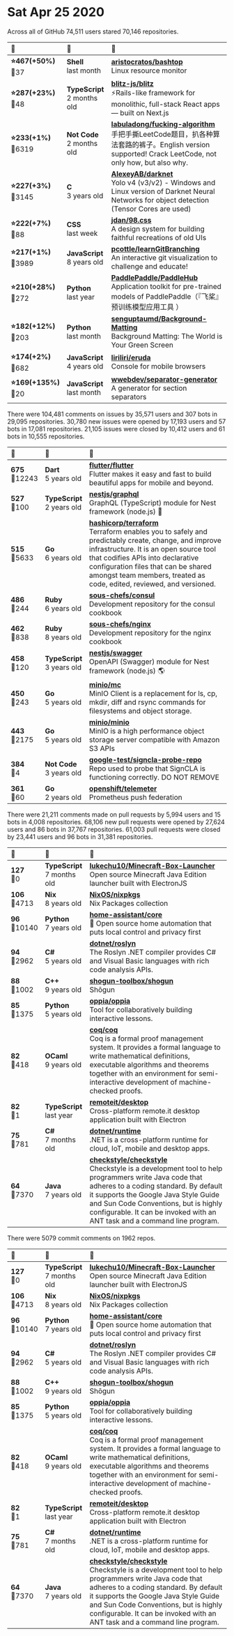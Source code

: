 # Sat Apr 25 2020

Across all of GitHub 74,511 users stared 
70,146 repositories. 

| :page_with_curl: | :calendar: | :page_with_curl: |
| :--- | :--- | :--- |
| **:star:467(+50%)**<br>:twisted_rightwards_arrows:37 | **Shell**<br>last month | **[aristocratos/bashtop](https://github.com/aristocratos/bashtop)**<br>Linux resource monitor |
| **:star:287(+23%)**<br>:twisted_rightwards_arrows:48 | **TypeScript**<br>2 months old | **[blitz-js/blitz](https://github.com/blitz-js/blitz)**<br>⚡️Rails-like framework for monolithic, full-stack React apps — built on Next.js |
| **:star:233(+1%)**<br>:twisted_rightwards_arrows:6319 | **Not Code**<br>2 months old | **[labuladong/fucking-algorithm](https://github.com/labuladong/fucking-algorithm)**<br>手把手撕LeetCode题目，扒各种算法套路的裤子。English version supported! Crack LeetCode, not only how, but also why.  |
| **:star:227(+3%)**<br>:twisted_rightwards_arrows:3145 | **C**<br>3 years old | **[AlexeyAB/darknet](https://github.com/AlexeyAB/darknet)**<br>Yolo v4 (v3/v2) - Windows and Linux version of Darknet Neural Networks for object detection (Tensor Cores are used) |
| **:star:222(+7%)**<br>:twisted_rightwards_arrows:88 | **CSS**<br>last week | **[jdan/98.css](https://github.com/jdan/98.css)**<br>A design system for building faithful recreations of old UIs |
| **:star:217(+1%)**<br>:twisted_rightwards_arrows:3989 | **JavaScript**<br>8 years old | **[pcottle/learnGitBranching](https://github.com/pcottle/learnGitBranching)**<br>An interactive git visualization to challenge and educate! |
| **:star:210(+28%)**<br>:twisted_rightwards_arrows:272 | **Python**<br>last year | **[PaddlePaddle/PaddleHub](https://github.com/PaddlePaddle/PaddleHub)**<br>Application toolkit for pre-trained models of PaddlePaddle（『飞桨』预训练模型应用工具 ） |
| **:star:182(+12%)**<br>:twisted_rightwards_arrows:203 | **Python**<br>last month | **[senguptaumd/Background-Matting](https://github.com/senguptaumd/Background-Matting)**<br>Background Matting: The World is Your Green Screen |
| **:star:174(+2%)**<br>:twisted_rightwards_arrows:682 | **JavaScript**<br>4 years old | **[liriliri/eruda](https://github.com/liriliri/eruda)**<br>Console for mobile browsers |
| **:star:169(+135%)**<br>:twisted_rightwards_arrows:20 | **JavaScript**<br>last month | **[wwebdev/separator-generator](https://github.com/wwebdev/separator-generator)**<br>A generator for section separators |

There were 104,481 comments on issues by 35,571 users and 307 bots in 29,095 repositories.
30,780 new issues were opened by 17,193 users and 57 bots in 17,081 repositories.
21,105 issues were closed by 10,412 users and 61 bots in 10,555 repositories.

| :speech_balloon: | :calendar: | :page_with_curl: |
| :--- | :--- | :--- |
| **675**<br>:twisted_rightwards_arrows:12243 | **Dart**<br>5 years old | **[flutter/flutter](https://github.com/flutter/flutter)**<br>Flutter makes it easy and fast to build beautiful apps for mobile and beyond. |
| **527**<br>:twisted_rightwards_arrows:100 | **TypeScript**<br>2 years old | **[nestjs/graphql](https://github.com/nestjs/graphql)**<br>GraphQL (TypeScript) module for Nest framework (node.js) 🍷 |
| **515**<br>:twisted_rightwards_arrows:5633 | **Go**<br>6 years old | **[hashicorp/terraform](https://github.com/hashicorp/terraform)**<br>Terraform enables you to safely and predictably create, change, and improve infrastructure. It is an open source tool that codifies APIs into declarative configuration files that can be shared amongst team members, treated as code, edited, reviewed, and versioned. |
| **486**<br>:twisted_rightwards_arrows:244 | **Ruby**<br>6 years old | **[sous-chefs/consul](https://github.com/sous-chefs/consul)**<br>Development repository for the consul cookbook |
| **462**<br>:twisted_rightwards_arrows:838 | **Ruby**<br>8 years old | **[sous-chefs/nginx](https://github.com/sous-chefs/nginx)**<br>Development repository for the nginx cookbook |
| **458**<br>:twisted_rightwards_arrows:120 | **TypeScript**<br>3 years old | **[nestjs/swagger](https://github.com/nestjs/swagger)**<br>OpenAPI (Swagger) module for Nest framework (node.js) :earth_americas: |
| **450**<br>:twisted_rightwards_arrows:243 | **Go**<br>5 years old | **[minio/mc](https://github.com/minio/mc)**<br>MinIO Client is a replacement for ls, cp, mkdir, diff and rsync commands for filesystems and object storage. |
| **443**<br>:twisted_rightwards_arrows:2175 | **Go**<br>5 years old | **[minio/minio](https://github.com/minio/minio)**<br>MinIO is a high performance object storage server compatible with Amazon S3 APIs |
| **384**<br>:twisted_rightwards_arrows:4 | **Not Code**<br>3 years old | **[google-test/signcla-probe-repo](https://github.com/google-test/signcla-probe-repo)**<br>Repo used to probe that SignCLA is functioning correctly.  DO NOT REMOVE |
| **361**<br>:twisted_rightwards_arrows:60 | **Go**<br>2 years old | **[openshift/telemeter](https://github.com/openshift/telemeter)**<br>Prometheus push federation |

There were 21,211 comments made on pull requests by 5,994 users and 15 bots in 4,008 repositories.
68,106 new pull requests were opened by 27,624 users and 86 bots in 37,767 repositories.
61,003 pull requests were closed by 23,441 users and 96 bots in 31,381 repositories.

| :speech_balloon: | :calendar: | :page_with_curl: |
| :--- | :--- | :--- |
| **127**<br>:twisted_rightwards_arrows:0 | **TypeScript**<br>7 months old | **[lukechu10/Minecraft-Box-Launcher](https://github.com/lukechu10/Minecraft-Box-Launcher)**<br>Open source Minecraft Java Edition launcher built with ElectronJS |
| **106**<br>:twisted_rightwards_arrows:4713 | **Nix**<br>8 years old | **[NixOS/nixpkgs](https://github.com/NixOS/nixpkgs)**<br>Nix Packages collection |
| **96**<br>:twisted_rightwards_arrows:10140 | **Python**<br>7 years old | **[home-assistant/core](https://github.com/home-assistant/core)**<br>:house_with_garden: Open source home automation that puts local control and privacy first |
| **94**<br>:twisted_rightwards_arrows:2962 | **C#**<br>5 years old | **[dotnet/roslyn](https://github.com/dotnet/roslyn)**<br>The Roslyn .NET compiler provides C# and Visual Basic languages with rich code analysis APIs. |
| **88**<br>:twisted_rightwards_arrows:1002 | **C++**<br>9 years old | **[shogun-toolbox/shogun](https://github.com/shogun-toolbox/shogun)**<br>Shōgun |
| **85**<br>:twisted_rightwards_arrows:1375 | **Python**<br>5 years old | **[oppia/oppia](https://github.com/oppia/oppia)**<br>Tool for collaboratively building interactive lessons. |
| **82**<br>:twisted_rightwards_arrows:418 | **OCaml**<br>9 years old | **[coq/coq](https://github.com/coq/coq)**<br>Coq is a formal proof management system. It provides a formal language to write mathematical definitions, executable algorithms and theorems together with an environment for semi-interactive development of machine-checked proofs.  |
| **82**<br>:twisted_rightwards_arrows:1 | **TypeScript**<br>last year | **[remoteit/desktop](https://github.com/remoteit/desktop)**<br>Cross-platform remote.it desktop application built with Electron |
| **75**<br>:twisted_rightwards_arrows:781 | **C#**<br>7 months old | **[dotnet/runtime](https://github.com/dotnet/runtime)**<br>.NET is a cross-platform runtime for cloud, IoT, mobile and desktop apps. |
| **64**<br>:twisted_rightwards_arrows:7370 | **Java**<br>7 years old | **[checkstyle/checkstyle](https://github.com/checkstyle/checkstyle)**<br>Checkstyle is a development tool to help programmers write Java code that adheres to a coding standard. By default it supports the Google Java Style Guide and Sun Code Conventions, but is highly configurable. It can be invoked with an ANT task and a command line program. |

There were 5079 commit comments on 1962 repos.

| :speech_balloon: | :calendar: | :page_with_curl: |
| :--- | :--- | :--- |
| **127**<br>:twisted_rightwards_arrows:0 | **TypeScript**<br>7 months old | **[lukechu10/Minecraft-Box-Launcher](https://github.com/lukechu10/Minecraft-Box-Launcher)**<br>Open source Minecraft Java Edition launcher built with ElectronJS |
| **106**<br>:twisted_rightwards_arrows:4713 | **Nix**<br>8 years old | **[NixOS/nixpkgs](https://github.com/NixOS/nixpkgs)**<br>Nix Packages collection |
| **96**<br>:twisted_rightwards_arrows:10140 | **Python**<br>7 years old | **[home-assistant/core](https://github.com/home-assistant/core)**<br>:house_with_garden: Open source home automation that puts local control and privacy first |
| **94**<br>:twisted_rightwards_arrows:2962 | **C#**<br>5 years old | **[dotnet/roslyn](https://github.com/dotnet/roslyn)**<br>The Roslyn .NET compiler provides C# and Visual Basic languages with rich code analysis APIs. |
| **88**<br>:twisted_rightwards_arrows:1002 | **C++**<br>9 years old | **[shogun-toolbox/shogun](https://github.com/shogun-toolbox/shogun)**<br>Shōgun |
| **85**<br>:twisted_rightwards_arrows:1375 | **Python**<br>5 years old | **[oppia/oppia](https://github.com/oppia/oppia)**<br>Tool for collaboratively building interactive lessons. |
| **82**<br>:twisted_rightwards_arrows:418 | **OCaml**<br>9 years old | **[coq/coq](https://github.com/coq/coq)**<br>Coq is a formal proof management system. It provides a formal language to write mathematical definitions, executable algorithms and theorems together with an environment for semi-interactive development of machine-checked proofs.  |
| **82**<br>:twisted_rightwards_arrows:1 | **TypeScript**<br>last year | **[remoteit/desktop](https://github.com/remoteit/desktop)**<br>Cross-platform remote.it desktop application built with Electron |
| **75**<br>:twisted_rightwards_arrows:781 | **C#**<br>7 months old | **[dotnet/runtime](https://github.com/dotnet/runtime)**<br>.NET is a cross-platform runtime for cloud, IoT, mobile and desktop apps. |
| **64**<br>:twisted_rightwards_arrows:7370 | **Java**<br>7 years old | **[checkstyle/checkstyle](https://github.com/checkstyle/checkstyle)**<br>Checkstyle is a development tool to help programmers write Java code that adheres to a coding standard. By default it supports the Google Java Style Guide and Sun Code Conventions, but is highly configurable. It can be invoked with an ANT task and a command line program. |

